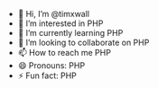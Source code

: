 - 👋 Hi, I’m @timxwall
- 👀 I’m interested in PHP
- 🌱 I’m currently learning PHP
- 💞️ I’m looking to collaborate on PHP
- 📫 How to reach me PHP
- 😄 Pronouns: PHP
- ⚡ Fun fact: PHP

<!---
timxwall/timxwall is a ✨ special ✨ repository because its `README.md` (this file) appears on your GitHub profile.
You can click the Preview link to take a look at your changes.
--->
